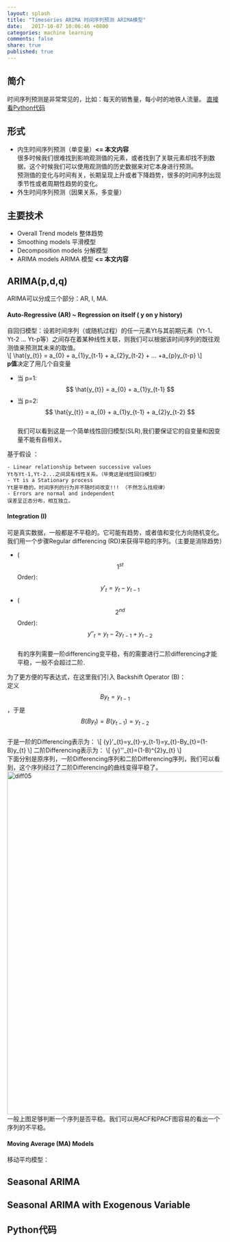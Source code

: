 ```yaml
---
layout: splash
title: "Timeseries ARIMA 时间序列预测 ARIMA模型"
date:   2017-10-07 10:06:46 +0800
categories: machine learning
comments: false
share: true
published: true
---
```

<script type="text/javascript" src="https://cdn.mathjax.org/mathjax/latest/MathJax.js?config=TeX-AMS-MML_HTMLorMML"></script>
## 简介   
时间序列预测是非常常见的，比如：每天的销售量，每小时的地铁人流量。 
[直接看Python代码](#pythoncode)

## 形式
- 内生时间序列预测（单变量）**<= 本文内容**     
很多时候我们很难找到影响观测值的元素，或者找到了关联元素却找不到数据，这个时候我们可以使用观测值的历史数据来对它本身进行预测。    
预测值的变化与时间有关，长期呈现上升或者下降趋势，很多的时间序列出现季节性或者周期性趋势的变化。    
- 外生时间序列预测（因果关系，多变量）

## 主要技术
- Overall Trend models 整体趋势
- Smoothing models 平滑模型
- Decomposition models 分解模型
- ARIMA models ARIMA 模型 **<= 本文内容**


## ARIMA(p,d,q)
ARIMA可以分成三个部分：AR, I, MA.

#### Auto-Regressive (AR) ~ Regression on itself ( y on y history)
自回归模型：设若时间序列（或随机过程）的任一元素Yt与其前期元素（Yt-1、Yt-2 ... Yt-p等）之间存在着某种线性关联，则我们可以根据该时间序列的既往观测值来预测其未来的取值。      
\\[ \hat{y_{t}} = a_{0} + a_{1}y_{t-1} + a_{2}y_{t-2} + ... +a_{p}y_{t-p} \\]  
**p值**决定了用几个自变量
- 当 p=1:  $$ \hat{y_{t}} = a_{0} + a_{1}y_{t-1} $$
- 当 p=2:  $$ \hat{y_{t}} = a_{0} + a_{1}y_{t-1} + a_{2}y_{t-2} $$  
我们可以看到这是一个简单线性回归模型(SLR),我们要保证它的自变量和因变量不能有自相关。

基于假设 ：    

    - Linear relationship between successive values
    Yt与Yt-1,Yt-2...之间具有线性关系。（毕竟这是线性回归模型）
    - Yt is a Stationary process
    Yt是平稳的。时间序列的行为并不随时间改变!!! （不然怎么找规律）
    - Errors are normal and independent
    误差呈正态分布，相互独立。

#### Integration (I)
可是真实数据，一般都是不平稳的。它可能有趋势，或者值和变化方向随机变化。    
我们用一个步骤Regular differencing (RD)来获得平稳的序列。（主要是消除趋势）    
- ($$ 1^{st} $$ Order):  $$ {y}'_{t}=y_{t}-y_{t-1} $$
- ($$ 2^{nd} $$ Order):  $$ {y}''_{t}=y_{t}-2y_{t-1}+y_{t-2} $$     
有的序列需要一阶differencing变平稳，有的需要进行二阶differencing才能平稳，一般不会超过二阶.

为了更方便的写表达式，在这里我们引入 Backshift Operator (B)：    
定义 $$ By_{t}=y_{t-1} $$，于是$$ B(By_{t})=B(y_{t-1})=y_{t-2} $$    
于是一阶的Differencing表示为：
\\[ {y}'\_{t}=y_{t}-y_{t-1}=y_{t}-By_{t}=(1-B)y_{t} \\]
二阶Differencing表示为：
\\[ {y}'\'\_{t}=(1-B)^{2}y_{t} \\]    
下面分别是原序列，一阶Differencing序列和二阶Differencing序列，我们可以看到，这个序列经过了二阶Differencing的曲线变得平稳了。   
<img src="{{ site.baseurl }}/img/machinelearning/diff05.png" alt="diff05" style="width: 800px;"/>    
一般上图足够判断一个序列是否平稳。我们可以用ACF和PACF图容易的看出一个序列的不平稳。

#### Moving Average (MA) Models    
移动平均模型：


## Seasonal ARIMA 

## Seasonal ARIMA with Exogenous Variable

## <span name="pythoncode">Python代码</span>



